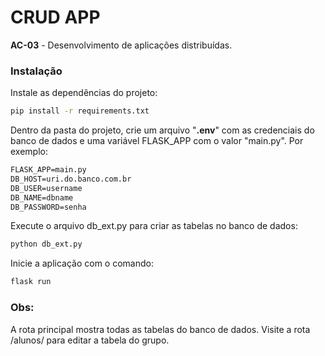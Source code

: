 # CRUD APP
**AC-03** - Desenvolvimento de aplicações distribuídas.

### Instalação

Instale as dependências do projeto:
```sh
pip install -r requirements.txt
```

Dentro da pasta do projeto, crie um arquivo "**.env**" com as credenciais do banco de dados e uma variável FLASK_APP com o valor "main.py". Por exemplo:

```txt
FLASK_APP=main.py
DB_HOST=uri.do.banco.com.br
DB_USER=username
DB_NAME=dbname
DB_PASSWORD=senha
```
Execute o arquivo db_ext.py para criar as tabelas no banco de dados:
```sh
python db_ext.py
```

Inicie a aplicação com o comando:
```sh
flask run
```
### Obs:

A rota principal mostra todas as tabelas do banco de dados. Visite a rota /alunos/ para editar a tabela do grupo.
